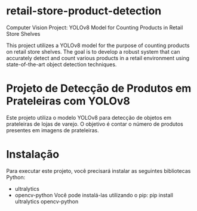 # retail-store-product-detection
Computer Vision Project: YOLOv8 Model for Counting Products in Retail Store Shelves

This project utilizes a YOLOv8 model for the purpose of counting products on retail store shelves. The goal is to develop a robust system that can accurately detect and count various products in a retail environment using state-of-the-art object detection techniques.

# Projeto de Detecção de Produtos em Prateleiras com YOLOv8

Este projeto utiliza o modelo YOLOv8 para detecção de objetos em prateleiras de lojas de varejo. O objetivo é contar o número de produtos presentes em imagens de prateleiras.

# Instalação
Para executar este projeto, você precisará instalar as seguintes bibliotecas Python:

* ultralytics
* opencv-python
Você pode instalá-las utilizando o pip:
  pip install ultralytics opencv-python
